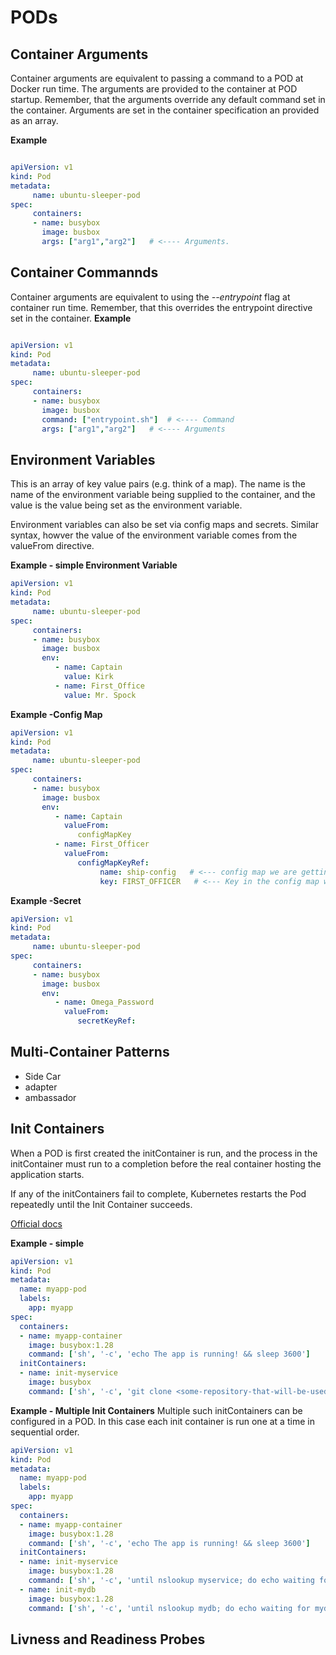 # PODs


## Container Arguments

Container arguments are equivalent to passing a command to a POD at Docker run time. The arguments are provided to the container at POD startup. Remember, that the arguments override any default command set in the container. 
Arguments are set in the container specification an provided as an array.

**Example**
```yaml

apiVersion: v1
kind: Pod
metadata:
     name: ubuntu-sleeper-pod
spec:
     containers:
     - name: busybox
       image: busbox
       args: ["arg1","arg2"]   # <---- Arguments.
```

## Container Commannds
Container arguments are equivalent to using the *--entrypoint* flag at container run time.  Remember, that this overrides the entrypoint directive set in the container. 
**Example**
```yaml

apiVersion: v1
kind: Pod
metadata:
     name: ubuntu-sleeper-pod
spec:
     containers:
     - name: busybox
       image: busbox
       command: ["entrypoint.sh"]  # <---- Command
       args: ["arg1","arg2"]   # <---- Arguments
```

## Environment Variables
This is an array of key value pairs (e.g. think of a map). The name is the name of the environment variable being supplied to the container, and the value is the value being set as the environment variable. 

Environment variables can also be set via config maps and secrets. Similar syntax, howver the value of the environment variable comes from the valueFrom directive.

**Example - simple Environment Variable**
```yaml
apiVersion: v1
kind: Pod
metadata:
     name: ubuntu-sleeper-pod
spec:
     containers:
     - name: busybox
       image: busbox
       env:
          - name: Captain 
            value: Kirk
          - name: First_Office
            value: Mr. Spock
```

**Example -Config Map**
```yaml
apiVersion: v1
kind: Pod
metadata:
     name: ubuntu-sleeper-pod
spec:
     containers:
     - name: busybox
       image: busbox
       env:
          - name: Captain 
            valueFrom: 
               configMapKey
          - name: First_Officer
            valueFrom:
               configMapKeyRef:
                    name: ship-config   # <--- config map we are getting the values from
                    key: FIRST_OFFICER   # <--- Key in the config map we are getting a value from 
```

**Example -Secret**
```yaml
apiVersion: v1
kind: Pod
metadata:
     name: ubuntu-sleeper-pod
spec:
     containers:
     - name: busybox
       image: busbox
       env:
          - name: Omega_Password
            valueFrom:
               secretKeyRef:
```


## Multi-Container Patterns
* Side Car
* adapter 
* ambassador


## Init Containers
When a POD is first created the initContainer is run, and the process in the initContainer must run to a completion before the real container hosting the application starts. 

If any of the initContainers fail to complete, Kubernetes restarts the Pod repeatedly until the Init Container succeeds.

[Official docs](https://kubernetes.io/docs/concepts/workloads/pods/init-containers/)

**Example - simple**
```yaml
apiVersion: v1
kind: Pod
metadata:
  name: myapp-pod
  labels:
    app: myapp
spec:
  containers:
  - name: myapp-container
    image: busybox:1.28
    command: ['sh', '-c', 'echo The app is running! && sleep 3600']
  initContainers:
  - name: init-myservice
    image: busybox
    command: ['sh', '-c', 'git clone <some-repository-that-will-be-used-by-application> ; done;']
```

**Example - Multiple Init Containers**
Multiple such initContainers can be configured in a POD. In this case each init container is run one at a time in sequential order.

```yaml
apiVersion: v1
kind: Pod
metadata:
  name: myapp-pod
  labels:
    app: myapp
spec:
  containers:
  - name: myapp-container
    image: busybox:1.28
    command: ['sh', '-c', 'echo The app is running! && sleep 3600']
  initContainers:
  - name: init-myservice
    image: busybox:1.28
    command: ['sh', '-c', 'until nslookup myservice; do echo waiting for myservice; sleep 2; done;']
  - name: init-mydb
    image: busybox:1.28
    command: ['sh', '-c', 'until nslookup mydb; do echo waiting for mydb; sleep 2; done;']
```


## Livness and Readiness Probes
